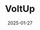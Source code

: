 ---  
layout: startup_page  
title: "VoltUp"  
id: "voltup.in"  
permalink: "/voltupvoltup.in01272025/"  
website: "https://www.voltup.in/"  
funding_round: "Seed"  
funding_amount: "$8M"  
investors: "EM Impact Capital, family offices, HDFC Bank, cKers"  
about: "VoltUp is a Mobility-as-a-Service (MaaS) and battery swapping operator focusing on providing seamless and accessible battery swapping solutions for two and three-wheeler electric vehicles. The company aims to expand its network of battery swapping stations across India to meet the growing demand for electric vehicles in the last-mile logistics and e-commerce sectors."  
markets: "MaaS, Battery Swapping, Electric Vehicles, Motor Vehicle Manufacturing"  
hq: "Mumbai, Maharashtra, India"  
founded_year: ""  
linkedin: "https://in.linkedin.com/company/voltup"  
twitter: ""  
instagram: ""  
facebook: ""  
crunchbase: "https://www.crunchbase.com/organization/voltup?utm_source=linkedin&utm_medium=referral&utm_campaign=linkedin_companies&utm_content=profile_cta_anon&trk=funding_crunchbase"  
pitchbook: ""  

date_display: "27-Jan-2025"  
date: "2025-01-27"

# SEO Optimization  
meta_title: "VoltUp - Seed Funding ($8M)"  
meta_description: "VoltUp, VoltUp is a Mobility-as-a-Service (MaaS) and battery swapping operator focusing on providing seamless and accessible battery swapping solutions for tw..."  
meta_keywords: "VoltUp, MaaS, Battery Swapping, Electric Vehicles, Motor Vehicle Manufacturing, Seed funding"  
canonical_url: "https://startup.projectstartups.com/voltupvoltup.in01272025/"  
---